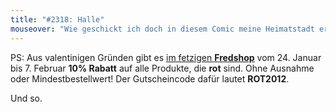 ```yaml
---
title: "#2318: Halle"
mouseover: "Wie geschickt ich doch in diesem Comic meine Heimatstadt erwähnte..."
---
```


PS: 
Aus valentinigen Gründen gibt es <a href="http://fred-o-mat.spreadshirt.net/" title="Fredshop">im fetzigen <strong>Fredshop</strong></a> vom 24. Januar bis 7. Februar <strong>10% Rabatt</strong> auf alle Produkte, die <strong>rot</strong> sind. Ohne Ausnahme oder Mindestbestellwert! Der Gutscheincode dafür lautet <strong>ROT2012</strong>.

Und so.

